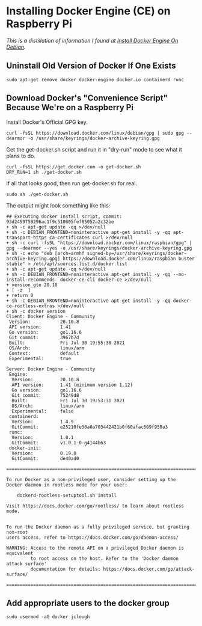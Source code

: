 # Installing Docker Engine (CE) on Raspberry Pi

*This is a distillation of information I found at [Install Docker Engine On Debian](https://docs.docker.com/engine/install/debian/).*

## Uninstall Old Version of Docker If One Exists

```shell
sudo apt-get remove docker docker-engine docker.io containerd runc
```

## Download Docker's "Convenience Script" Because We're on a Raspberry Pi

Install Docker's Official GPG key.

```shell
curl -fsSL https://download.docker.com/linux/debian/gpg | sudo gpg --dearmor -o /usr/share/keyrings/docker-archive-keyring.gpg
```

Get the get-docker.sh script and run it in "dry-run" mode to see what it plans to do.

```shell
curl -fsSL https://get.docker.com -o get-docker.sh
DRY_RUN=1 sh ./get-docker.sh
```

If all that looks good, then run get-docker.sh for real.

```shell
sudo sh ./get-docker.sh
```

The output might look something like this:

```shell
## Executing docker install script, commit: 93d2499759296ac1f9c510605fef85052a2c32be
+ sh -c apt-get update -qq >/dev/null
+ sh -c DEBIAN_FRONTEND=noninteractive apt-get install -y -qq apt-transport-https ca-certificates curl >/dev/null
+ sh -c curl -fsSL "https://download.docker.com/linux/raspbian/gpg" | gpg --dearmor --yes -o /usr/share/keyrings/docker-archive-keyring.gpg
+ sh -c echo "deb [arch=armhf signed-by=/usr/share/keyrings/docker-archive-keyring.gpg] https://download.docker.com/linux/raspbian buster stable" > /etc/apt/sources.list.d/docker.list
+ sh -c apt-get update -qq >/dev/null
+ sh -c DEBIAN_FRONTEND=noninteractive apt-get install -y -qq --no-install-recommends  docker-ce-cli docker-ce >/dev/null
+ version_gte 20.10
+ [ -z  ]
+ return 0
+ sh -c DEBIAN_FRONTEND=noninteractive apt-get install -y -qq docker-ce-rootless-extras >/dev/null
+ sh -c docker version
Client: Docker Engine - Community
 Version:           20.10.8
 API version:       1.41
 Go version:        go1.16.6
 Git commit:        3967b7d
 Built:             Fri Jul 30 19:55:38 2021
 OS/Arch:           linux/arm
 Context:           default
 Experimental:      true

Server: Docker Engine - Community
 Engine:
  Version:          20.10.8
  API version:      1.41 (minimum version 1.12)
  Go version:       go1.16.6
  Git commit:       75249d8
  Built:            Fri Jul 30 19:53:31 2021
  OS/Arch:          linux/arm
  Experimental:     false
 containerd:
  Version:          1.4.9
  GitCommit:        e25210fe30a0a703442421b0f60afac609f950a3
 runc:
  Version:          1.0.1
  GitCommit:        v1.0.1-0-g4144b63
 docker-init:
  Version:          0.19.0
  GitCommit:        de40ad0

================================================================================

To run Docker as a non-privileged user, consider setting up the
Docker daemon in rootless mode for your user:

    dockerd-rootless-setuptool.sh install

Visit https://docs.docker.com/go/rootless/ to learn about rootless mode.


To run the Docker daemon as a fully privileged service, but granting non-root
users access, refer to https://docs.docker.com/go/daemon-access/

WARNING: Access to the remote API on a privileged Docker daemon is equivalent
         to root access on the host. Refer to the 'Docker daemon attack surface'
         documentation for details: https://docs.docker.com/go/attack-surface/

================================================================================
```

## Add appropriate users to the docker group

```shell
sudo usermod -aG docker jclough
```


